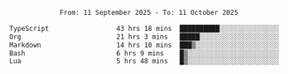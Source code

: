<div align="center">
<p style="text-align: center;">
<!--START_SECTION:waka-->

```txt
From: 11 September 2025 - To: 11 October 2025

TypeScript                 43 hrs 18 mins  ██████████░░░░░░░░░░░░░░░   40.00 %
Org                        21 hrs 3 mins   █████░░░░░░░░░░░░░░░░░░░░   19.44 %
Markdown                   14 hrs 10 mins  ███▒░░░░░░░░░░░░░░░░░░░░░   13.08 %
Bash                       6 hrs 9 mins    █▒░░░░░░░░░░░░░░░░░░░░░░░   05.68 %
Lua                        5 hrs 48 mins   █▒░░░░░░░░░░░░░░░░░░░░░░░   05.37 %
```

<!--END_SECTION:waka-->
</p>
</div>
